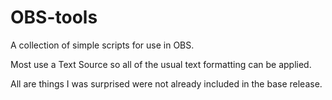 # OBS-tools

A collection of simple scripts for use in OBS.

Most use a Text Source so all of the usual text formatting can be applied.

All are things I was surprised were not already included in the base release.

